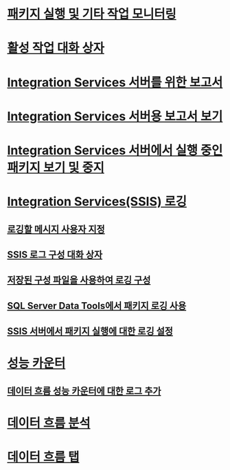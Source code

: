 # [패키지 실행 및 기타 작업 모니터링](monitor-running-packages-and-other-operations.md)
# [활성 작업 대화 상자](../active-operations-dialog-box.md)
# [Integration Services 서버를 위한 보고서](../reports-for-the-integration-services-server.md)
# [Integration Services 서버용 보고서 보기](../view-reports-for-the-integration-services-server.md)
# [Integration Services 서버에서 실행 중인 패키지 보기 및 중지](../viewing-and-stopping-packages-running-on-the-integration-services-server.md)
# [Integration Services(SSIS) 로깅](integration-services-ssis-logging.md)
## [로깅할 메시지 사용자 지정](../custom-messages-for-logging.md)
## [SSIS 로그 구성 대화 상자](../configure-ssis-logs-dialog-box.md)
## [저장된 구성 파일을 사용하여 로깅 구성](../configure-logging-by-using-a-saved-configuration-file.md)
## [SQL Server Data Tools에서 패키지 로깅 사용](../enable-package-logging-in-sql-server-data-tools.md)
## [SSIS 서버에서 패키지 실행에 대한 로깅 설정](../enable-logging-for-package-execution-on-the-ssis-server.md)
# [성능 카운터](performance-counters.md)
## [데이터 흐름 성능 카운터에 대한 로그 추가](../add-a-log-for-data-flow-performance-counters.md)
# [데이터 흐름 분석](../analysis-of-data-flow.md)
# [데이터 흐름 탭](../data-flow-taps.md)
